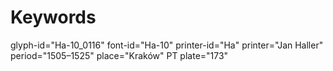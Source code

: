 # Keywords
glyph-id="Ha-10_0116"
font-id="Ha-10"
printer-id="Ha"
printer="Jan Haller"
period="1505–1525"
place="Kraków"
PT plate="173"

